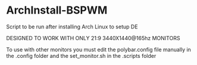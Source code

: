 # ArchInstall-BSPWM
Script to be run after installing Arch Linux to setup DE

DESIGNED TO WORK WITH ONLY 21:9 3440X1440@165hz MONITORS

To use with other monitors you must edit the polybar.config file manually in the .config folder and the set_monitor.sh in the .scripts folder 
